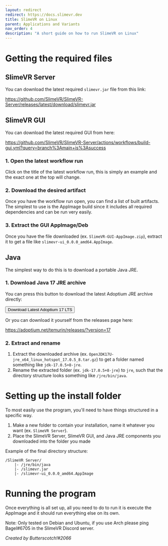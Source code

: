 ```yaml
---
layout: redirect
redirect: https://docs.slimevr.dev
title: SlimeVR on Linux
parent: Applications and Variants
nav_order: 4
description: "A short guide on how to run SlimeVR on Linux"
---
```


# Getting the required files

## SlimeVR Server

You can download the latest required `slimevr.jar` file from this link:

<https://github.com/SlimeVR/SlimeVR-Server/releases/latest/download/slimevr.jar>

## SlimeVR GUI

You can download the latest required GUI from here:

<https://github.com/SlimeVR/SlimeVR-Server/actions/workflows/build-gui.yml?query=branch%3Amain+is%3Asuccess>

### 1. Open the latest workflow run

Click on the title of the latest workflow run, this is simply an example and the exact one at the top will change.

### 2. Download the desired artifact

Once you have the workflow run open, you can find a list of built artifacts. The simplest to use is the AppImage build since it includes all required dependencies and can be run very easily.

### 3. Extract the GUI AppImage/Deb

Once you have the file downloaded (ex. `SlimeVR-GUI-AppImage.zip`), extract it to get a file like `slimevr-ui_0.0.0_amd64.AppImage`.

## Java

The simplest way to do this is to download a portable Java JRE.

### 1. Download Java 17 JRE archive

You can press this button to download the latest Adoptium JRE archive directly:

<script>
async function downloadLatestAdoptium() {
  const latestFiles = await(await fetch('https://api.adoptium.net/v3/assets/latest/17/hotspot?os=linux&architecture=x64&image_type=jre')).json();

  if (!latestFiles || (Array.isArray(latestFiles) && !latestFiles.length)) {
    console.log('Unable to find any releases :c');
    return;
  }

  let latestFile = (Array.isArray(latestFiles) ? latestFiles[0] : latestFiles).binary.package.link;
  console.log('Found latest Adoptium release:', latestFile);

  window.open(latestFile);
}
</script>

<button onclick="downloadLatestAdoptium()">Download Latest Adoptium 17 LTS</button>

Or you can download it yourself from the releases page here:

<https://adoptium.net/temurin/releases/?version=17>

### 2. Extract and rename

1. Extract the downloaded archive (ex. `OpenJDK17U-jre_x64_linux_hotspot_17.0.5_8.tar.gz`) to get a folder named something like `jdk-17.0.5+8-jre`.
2. Rename the extracted folder (ex. `jdk-17.0.5+8-jre`) to `jre`, such that the directory structure looks something like `/jre/bin/java`.

# Setting up the install folder

To most easily use the program, you'll need to have things structured in a specific way.

1. Make a new folder to contain your installation, name it whatever you want (ex. `SlimeVR Server`).
2. Place the SlimeVR Server, SlimeVR GUI, and Java JRE components you downloaded into the folder you made

Example of the final directory structure:

```
/SlimeVR Server/
    |- /jre/bin/java
    |- /slimevr.jar
    |- /slimevr-ui_0.0.0_amd64.AppImage
```

# Running the program

Once everything is all set up, all you need to do to run it is execute the AppImage and it should run everything else on its own.

Note: Only tested on Debian and Ubuntu, if you use Arch please ping Bagel#6705 in the SlimeVR Discord server.

*Created by Butterscotch!#2066*